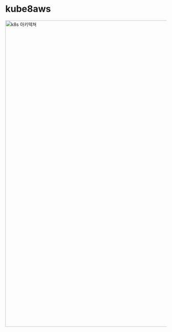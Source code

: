 # kube8aws

<img width="957" alt="k8s 아키텍쳐" src="https://github.com/eeyun0/kube8aws/assets/105908314/4014bb19-2011-43fe-9972-f49180d46e22">
